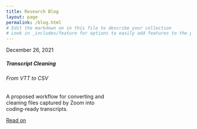 ```yaml
---
title: Research Blog
layout: page
permalink: /blog.html
# Edit the markdown on in this file to describe your collection
# Look in _includes/feature for options to easily add features to the page
---
```


<div class="card" style="width: 18rem;">
  <div class="card-header">
    December 26, 2021
  </div>
  <div class="card-body">
    <h5 class="card-title">Transcript Cleaning</h5>
    <h6 class="card-subtitle mb-2 text-muted">From VTT to CSV</h6>
    <p class="card-text">A proposed workflow for converting and cleaning files captured by Zoom into coding-ready transcripts.</p>
    <a href="/technical/transcriptcleaning.html" class="btn btn-outline-secondary">Read on</a>
  </div>
</div>
